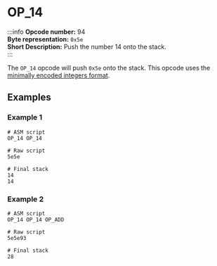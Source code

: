 # OP_14
:::info
**Opcode number:** 94  
**Byte representation:** `0x5e`  
**Short Description:** Push the number 14 onto the stack.  
:::

The `OP_14` opcode will push `0x5e` onto the stack. This opcode uses the [minimally encoded integers format](../script/numbers.md#minimally-encoded-integers).

## Examples
### Example 1
```shell
# ASM script
OP_14 OP_14

# Raw script
5e5e

# Final stack
14
14
```

### Example 2
```shell
# ASM script
OP_14 OP_14 OP_ADD

# Raw script
5e5e93

# Final stack
28
```
